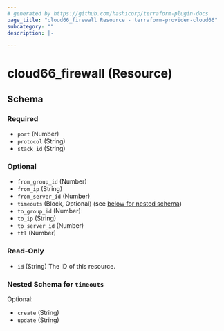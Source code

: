 ```yaml
---
# generated by https://github.com/hashicorp/terraform-plugin-docs
page_title: "cloud66_firewall Resource - terraform-provider-cloud66"
subcategory: ""
description: |-
  
---
```


# cloud66_firewall (Resource)





<!-- schema generated by tfplugindocs -->
## Schema

### Required

- `port` (Number)
- `protocol` (String)
- `stack_id` (String)

### Optional

- `from_group_id` (Number)
- `from_ip` (String)
- `from_server_id` (Number)
- `timeouts` (Block, Optional) (see [below for nested schema](#nestedblock--timeouts))
- `to_group_id` (Number)
- `to_ip` (String)
- `to_server_id` (Number)
- `ttl` (Number)

### Read-Only

- `id` (String) The ID of this resource.

<a id="nestedblock--timeouts"></a>
### Nested Schema for `timeouts`

Optional:

- `create` (String)
- `update` (String)
